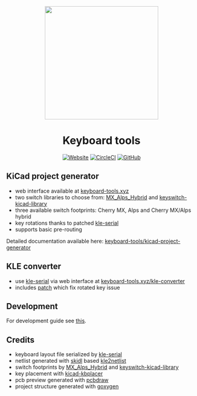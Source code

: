 <div align="center">

<img src="https://raw.githubusercontent.com/adamws/keyboard-tools/master/webapp/src/assets/logo.png" width="300">

# Keyboard tools

[![Website](https://img.shields.io/website?down_message=offline&up_message=up&url=http%3A%2F%2Fkeyboard-tools.xyz)](http://keyboard-tools.xyz)
[![CircleCI](https://circleci.com/gh/adamws/keyboard-tools.svg?style=shield)](https://circleci.com/gh/adamws/keyboard-tools/tree/master)
[![GitHub](https://img.shields.io/github/license/adamws/keyboard-tools)](https://github.com/adamws/keyboard-tools/blob/master/LICENSE)

</div>

## KiCad project generator

- web interface available at [keyboard-tools.xyz](http://keyboard-tools.xyz)
- two switch libraries to choose from: [MX_Alps_Hybrid](https://github.com/ai03-2725/MX_Alps_Hybrid)
  and [keyswitch-kicad-library](https://github.com/perigoso/keyswitch-kicad-library)
- three available switch footprints: Cherry MX, Alps and Cherry MX/Alps hybrid
- key rotations thanks to patched [kle-serial](https://github.com/ijprest/kle-serial)
- supports basic pre-routing

Detailed documentation available here: [keyboard-tools/kicad-project-generator](https://adamws.github.io/keyboard-tools/kicad-project-generator)

## KLE converter

- use [kle-serial](https://github.com/ijprest/kle-serial) via web interface at [keyboard-tools.xyz/kle-converter](http://keyboard-tools.xyz/kle-converter)
- includes [patch](https://github.com/ijprest/kle-serial/pull/1) which fix
  rotated key issue

## Development

For development guide see [this](https://adamws.github.io/keyboard-tools/kicad-project-generator/development).

## Credits

- keyboard layout file serialized by [kle-serial](https://github.com/ijprest/kle-serial)
- netlist generated with [skidl](https://github.com/xesscorp/skidl) based [kle2netlist](https://github.com/adamws/kle2netlist)
- switch footprints by [MX_Alps_Hybrid](https://github.com/ai03-2725/MX_Alps_Hybrid)
  and [keyswitch-kicad-library](https://github.com/perigoso/keyswitch-kicad-library)
- key placement with [kicad-kbplacer](https://github.com/adamws/kicad-kbplacer)
- pcb preview generated with [pcbdraw](https://github.com/yaqwsx/PcbDraw)
- project structure generated with [goxygen](https://github.com/Shpota/goxygen)
